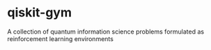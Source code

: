# qiskit-gym
A collection of quantum information science problems formulated as reinforcement learning environments
